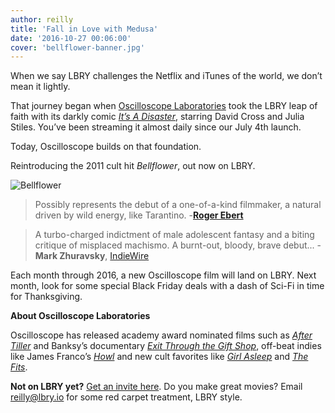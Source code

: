 ```yaml
---
author: reilly
title: 'Fall in Love with Medusa'
date: '2016-10-27 00:06:00'
cover: 'bellflower-banner.jpg'
---
```

When we say LBRY challenges the Netflix and iTunes of the world, we don’t mean it lightly.

That journey began when [Oscilloscope Laboratories](http://www.oscilloscope.net/) took the LBRY leap of faith with its darkly comic [*It’s A Disaster*](lbry://itsadisaster), starring David Cross and Julia Stiles. You’ve been streaming it almost daily since our July 4th launch.

Today, Oscilloscope builds on that foundation.

Reintroducing the 2011 cult hit *Bellflower*, out now on LBRY.

![Bellflower](/img/news/bellflower-inline.jpg)

> Possibly represents the debut of a one-of-a-kind filmmaker, a natural driven by wild energy, like Tarantino.
> -[**Roger Ebert**](http://www.rogerebert.com/reviews/bellflower-2011)

>A turbo-charged indictment of male adolescent fantasy and a biting critique of misplaced machismo. A burnt-out, bloody, brave debut...
> -**Mark Zhuravsky**, [IndieWire](http://www.indiewire.com/2011/08/review-bellflower-a-burnt-out-bloody-brave-debut-117132/)

Each month through 2016, a new Oscilloscope film will land on LBRY. Next month, look for some special Black Friday deals with a dash of Sci-Fi in time for Thanksgiving.

**About Oscilloscope Laboratories**

Oscilloscope has released academy award nominated films such as [*After Tiller*](https://www.rottentomatoes.com/m/after_tiller_2013/) and Banksy’s documentary [*Exit Through the Gift Shop*](https://www.rottentomatoes.com/m/exit_through_the_gift_shop/), off-beat indies like James Franco’s [*Howl*](https://www.rottentomatoes.com/m/1211483-howl) and new cult favorites like [*Girl Asleep*](https://www.rottentomatoes.com/m/girl_asleep_2016) and [*The Fits*](https://www.rottentomatoes.com/m/the_fits_2016).

**Not on LBRY yet?** [Get an invite here](https://lbry.io/get). Do you make great movies? Email reilly@lbry.io for some red carpet treatment, LBRY style.
